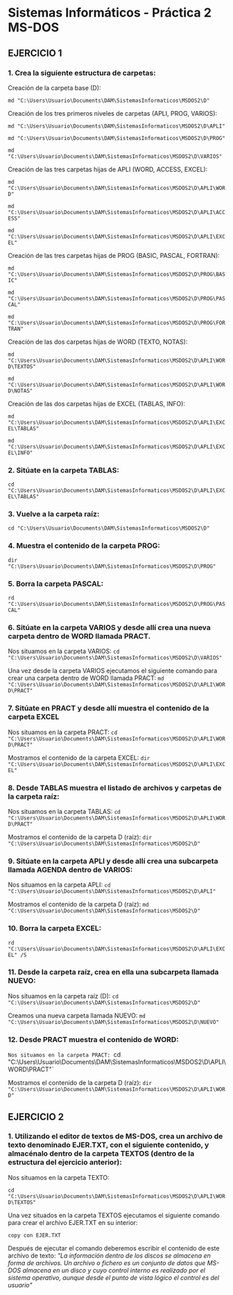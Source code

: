 # Sistemas Informáticos - Práctica 2 MS-DOS
## EJERCICIO 1
### 1. Crea la siguiente estructura de carpetas:

Creación de la carpeta base (D):

`md "C:\Users\Usuario\Documents\DAM\SistemasInformaticos\MSDOS2\D"`

Creación de los tres primeros niveles de carpetas (APLI, PROG, VARIOS):

`md "C:\Users\Usuario\Documents\DAM\SistemasInformaticos\MSDOS2\D\APLI"`

`md "C:\Users\Usuario\Documents\DAM\SistemasInformaticos\MSDOS2\D\PROG"`

`md "C:\Users\Usuario\Documents\DAM\SistemasInformaticos\MSDOS2\D\VARIOS"`

Creación de las tres carpetas hijas de APLI (WORD, ACCESS, EXCEL):

`md "C:\Users\Usuario\Documents\DAM\SistemasInformaticos\MSDOS2\D\APLI\WORD"`

`md "C:\Users\Usuario\Documents\DAM\SistemasInformaticos\MSDOS2\D\APLI\ACCESS"`

`md "C:\Users\Usuario\Documents\DAM\SistemasInformaticos\MSDOS2\D\APLI\EXCEL"`

Creación de las tres carpetas hijas de PROG (BASIC, PASCAL, FORTRAN):

`md "C:\Users\Usuario\Documents\DAM\SistemasInformaticos\MSDOS2\D\PROG\BASIC"`

`md "C:\Users\Usuario\Documents\DAM\SistemasInformaticos\MSDOS2\D\PROG\PASCAL"`

`md "C:\Users\Usuario\Documents\DAM\SistemasInformaticos\MSDOS2\D\PROG\FORTRAN"`

Creación de las dos carpetas hijas de WORD (TEXTO, NOTAS):

`md "C:\Users\Usuario\Documents\DAM\SistemasInformaticos\MSDOS2\D\APLI\WORD\TEXTOS"`

`md "C:\Users\Usuario\Documents\DAM\SistemasInformaticos\MSDOS2\D\APLI\WORD\NOTAS"`

Creación de las dos carpetas hijas de EXCEL (TABLAS, INFO):

`md "C:\Users\Usuario\Documents\DAM\SistemasInformaticos\MSDOS2\D\APLI\EXCEL\TABLAS"`

`md "C:\Users\Usuario\Documents\DAM\SistemasInformaticos\MSDOS2\D\APLI\EXCEL\INFO"`

### 2. Sitúate en la carpeta TABLAS:

`cd "C:\Users\Usuario\Documents\DAM\SistemasInformaticos\MSDOS2\D\APLI\EXCEL\TABLAS"`

### 3. Vuelve a la carpeta raíz:

`cd "C:\Users\Usuario\Documents\DAM\SistemasInformaticos\MSDOS2\D"`

### 4. Muestra el contenido de la carpeta PROG:
`dir "C:\Users\Usuario\Documents\DAM\SistemasInformaticos\MSDOS2\D\PROG"`

### 5. Borra la carpeta PASCAL:
`rd "C:\Users\Usuario\Documents\DAM\SistemasInformaticos\MSDOS2\D\PROG\PASCAL"`

### 6. Sitúate en la carpeta VARIOS y desde allí crea una nueva carpeta dentro de WORD llamada PRACT.
Nos situamos en la carpeta VARIOS:
`cd "C:\Users\Usuario\Documents\DAM\SistemasInformaticos\MSDOS2\D\VARIOS"`

Una vez desde la carpeta VARIOS ejecutamos el siguiente comando para crear una carpeta dentro de WORD llamada PRACT:
`md "C:\Users\Usuario\Documents\DAM\SistemasInformaticos\MSDOS2\D\APLI\WORD\PRACT"`

### 7. Sitúate en PRACT y desde allí muestra el contenido de la carpeta EXCEL
Nos situamos en la carpeta PRACT:
`cd "C:\Users\Usuario\Documents\DAM\SistemasInformaticos\MSDOS2\D\APLI\WORD\PRACT"`

Mostramos el contenido de la carpeta EXCEL:
`dir "C:\Users\Usuario\Documents\DAM\SistemasInformaticos\MSDOS2\D\APLI\EXCEL"`

### 8. Desde TABLAS muestra el listado de archivos y carpetas de la carpeta raíz:
Nos situamos en la carpeta TABLAS:
`cd "C:\Users\Usuario\Documents\DAM\SistemasInformaticos\MSDOS2\D\APLI\WORD\PRACT"`

Mostramos el contenido de la carpeta D (raíz):
`dir "C:\Users\Usuario\Documents\DAM\SistemasInformaticos\MSDOS2\D"`

### 9. Sitúate en la carpeta APLI y desde allí crea una subcarpeta llamada AGENDA dentro de VARIOS:
Nos situamos en la carpeta APLI:
`cd "C:\Users\Usuario\Documents\DAM\SistemasInformaticos\MSDOS2\D\APLI"`

Mostramos el contenido de la carpeta D (raíz):
`md "C:\Users\Usuario\Documents\DAM\SistemasInformaticos\MSDOS2\D"`

### 10. Borra la carpeta EXCEL:
`rd "C:\Users\Usuario\Documents\DAM\SistemasInformaticos\MSDOS2\D\APLI\EXCEL" /S`

### 11. Desde la carpeta raíz, crea en ella una subcarpeta llamada NUEVO:
Nos situamos en la carpeta raíz (D):
`cd "C:\Users\Usuario\Documents\DAM\SistemasInformaticos\MSDOS2\D"`

Creamos una nueva carpeta llamada NUEVO:
`md "C:\Users\Usuario\Documents\DAM\SistemasInformaticos\MSDOS2\D\NUEVO"`

### 12. Desde PRACT muestra el contenido de WORD:
`Nos situamos en la carpeta PRACT:
`cd "C:\Users\Usuario\Documents\DAM\SistemasInformaticos\MSDOS2\D\APLI\WORD\PRACT"`

Mostramos el contenido de la carpeta D (raíz):
`dir "C:\Users\Usuario\Documents\DAM\SistemasInformaticos\MSDOS2\D\APLI\WORD"`

## EJERCICIO 2
### 1. Utilizando el editor de textos de MS-DOS, crea un archivo de texto denominado EJER.TXT, con el siguiente contenido, y almacénalo dentro de la carpeta TEXTOS (dentro de la estructura del ejercicio anterior):
Nos situamos en la carpeta TEXTO:

`cd "C:\Users\Usuario\Documents\DAM\SistemasInformaticos\MSDOS2\D\APLI\WORD\TEXTOS"`

Una vez situados en la carpeta TEXTOS ejecutamos el siguiente comando para crear el archivo EJER.TXT en su interior:

`copy con EJER.TXT`

Después de ejecutar el comando deberemos escribir el contenido de este archivo de texto:
*"La información dentro de los discos se almacena en forma de archivos. Un archivo o fichero es un conjunto de datos que MS-DOS almacena en un disco y cuyo control interno es realizado por el sistema operativo, aunque desde el punto de vista lógico el control es del usuario"*



